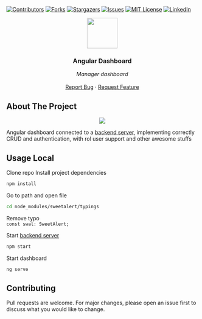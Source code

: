 [![Contributors][contributors-shield]][contributors-url]
[![Forks][forks-shield]][forks-url]
[![Stargazers][stars-shield]][stars-url]
[![Issues][issues-shield]][issues-url]
[![MIT License][license-shield]][license-url]
[![LinkedIn][linkedin-shield]][linkedin-url]


<p align="center">
  <img src="https://www.lansweeper.com/wp-content/uploads/2018/05/ASSET-USER-ADMIN.png" width="80" height="80">
  
  <h3 align="center">Angular Dashboard</h3>

  <p align="center">
        <em>Manager dashboard</em>
    <br /><br />
    <a href="https://github.com/fredhii/Angular-Dashboard/issues">Report Bug</a>
    ·
    <a href="https://github.com/fredhii/Angular-Dashboard/issues">Request Feature</a>
  </p>
</p>


## About The Project
<p align="center">
    <img src="https://i.imgur.com/aLwhpFW.png">
</p>

Angular dashboard connected to a [backend server](https://github.com/fredhii/Dashboard-Backend), implementing correctly CRUD and authentication, with rol user support and other awesome stuffs


## Usage Local
Clone repo
Install project dependencies
```sh
npm install
```
Go to path and open file
```sh
cd node_modules/sweetalert/typings
```
Remove typo  
`const swal: SweetAlert;`  

Start [backend server](https://github.com/fredhii/Dashboard-Backend)
```sh
npm start
```
Start dashboard
```sh
ng serve
```

## Contributing
Pull requests are welcome. For major changes, please open an issue first to discuss what you would like to change.



[contributors-shield]: https://img.shields.io/github/contributors/fredhii/Angular-Dashboard?style=flat-square
[contributors-url]: https://github.com/fredhii/Angular-Dashboard/graphs/contributors
[forks-shield]: https://img.shields.io/github/forks/fredhii/Angular-Dashboard.svg?style=flat-square
[forks-url]: https://github.com/fredhii/Angular-Dashboard/network/members
[stars-shield]: https://img.shields.io/github/stars/fredhii/Angular-Dashboard.svg?style=flat-square
[stars-url]: https://github.com/fredhii/Angular-Dashboard/stargazers
[issues-shield]: https://img.shields.io/github/issues/fredhii/Angular-Dashboard?style=flat-square
[issues-url]: https://github.com/fredhii/Angular-Dashboard/issues
[license-shield]: https://img.shields.io/github/license/fredhii/Angular-Dashboard?style=flat-square
[license-url]: https://github.com/fredhii/Angular-Dashboard/blob/master/LICENCE.txt
[linkedin-shield]: https://img.shields.io/badge/-LinkedIn-black.svg?style=flat-square&logo=linkedin&colorB=555
[linkedin-url]: https://linkedin.com/in/fredhii
